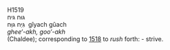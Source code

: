 <body>
  <p>H1519<br>  גּוּח    גּיח  <br> גִּיַח  גּוַּח  ‎  gı̂yach  gûach  <br><i>ghee‘-akh,</i> <i>goo‘-akh </i><br>(Chaldee); corresponding to <a href="h1518.htm">1518</a>  to <i>rush</i> forth: - strive.<br></p>
 </body>